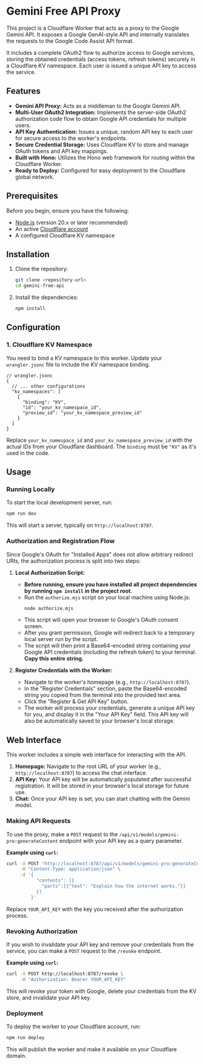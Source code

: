 # Gemini Free API Proxy

This project is a Cloudflare Worker that acts as a proxy to the Google Gemini API. It exposes a Google GenAI-style API and internally translates the requests to the Google Code Assist API format.

It includes a complete OAuth2 flow to authorize access to Google services, storing the obtained credentials (access tokens, refresh tokens) securely in a Cloudflare KV namespace. Each user is issued a unique API key to access the service.

## Features

-   **Gemini API Proxy:** Acts as a middleman to the Google Gemini API.
-   **Multi-User OAuth2 Integration:** Implements the server-side OAuth2 authorization code flow to obtain Google API credentials for multiple users.
-   **API Key Authentication:** Issues a unique, random API key to each user for secure access to the worker's endpoints.
-   **Secure Credential Storage:** Uses Cloudflare KV to store and manage OAuth tokens and API key mappings.
-   **Built with Hono:** Utilizes the Hono web framework for routing within the Cloudflare Worker.
-   **Ready to Deploy:** Configured for easy deployment to the Cloudflare global network.

## Prerequisites

Before you begin, ensure you have the following:

-   [Node.js](https://nodejs.org/) (version 20.x or later recommended)
-   An active [Cloudflare account](https://dash.cloudflare.com/sign-up)
-   A configured Cloudflare KV namespace

## Installation

1.  Clone the repository:
    ```bash
    git clone <repository-url>
    cd gemini-free-api
    ```

2.  Install the dependencies:
    ```bash
    npm install
    ```

## Configuration

### 1. Cloudflare KV Namespace

You need to bind a KV namespace to this worker. Update your `wrangler.jsonc` file to include the KV namespace binding.

```jsonc
// wrangler.jsonc
{
  // ... other configurations
  "kv_namespaces": [
    {
      "binding": "KV",
      "id": "your_kv_namespace_id",
      "preview_id": "your_kv_namespace_preview_id"
    }
  ]
}
```

Replace `your_kv_namespace_id` and `your_kv_namespace_preview_id` with the actual IDs from your Cloudflare dashboard. The `binding` must be `"KV"` as it's used in the code.

## Usage

### Running Locally

To start the local development server, run:

```bash
npm run dev
```

This will start a server, typically on `http://localhost:8787`.

### Authorization and Registration Flow

Since Google's OAuth for "Installed Apps" does not allow arbitrary redirect URIs, the authorization process is split into two steps:

1.  **Local Authorization Script:**
    *   **Before running, ensure you have installed all project dependencies by running `npm install` in the project root.**
    *   Run the `authorize.mjs` script on your local machine using Node.js:
        ```bash
        node authorize.mjs
        ```
    *   This script will open your browser to Google's OAuth consent screen.
    *   After you grant permission, Google will redirect back to a temporary local server run by the script.
    *   The script will then print a Base64-encoded string containing your Google API credentials (including the refresh token) to your terminal. **Copy this entire string.**

2.  **Register Credentials with the Worker:**
    *   Navigate to the worker's homepage (e.g., `http://localhost:8787`).
    *   In the "Register Credentials" section, paste the Base64-encoded string you copied from the terminal into the provided text area.
    *   Click the "Register & Get API Key" button.
    *   The worker will process your credentials, generate a unique API key for you, and display it in the "Your API Key" field. This API key will also be automatically saved to your browser's local storage.

## Web Interface

This worker includes a simple web interface for interacting with the API.

1.  **Homepage:** Navigate to the root URL of your worker (e.g., `http://localhost:8787`) to access the chat interface.
2.  **API Key:** Your API key will be automatically populated after successful registration. It will be stored in your browser's local storage for future use.
3.  **Chat:** Once your API key is set, you can start chatting with the Gemini model.

### Making API Requests

To use the proxy, make a `POST` request to the `/api/v1/models/gemini-pro:generateContent` endpoint with your API key as a query parameter.

**Example using `curl`:**

```bash
curl -X POST "http://localhost:8787/api/v1/models/gemini-pro:generateContent?key=YOUR_API_KEY" \
     -H "Content-Type: application/json" \
     -d '{
           "contents": [{
             "parts":[{"text": "Explain how the internet works."}]
           }]
         }'
```

Replace `YOUR_API_KEY` with the key you received after the authorization process.

### Revoking Authorization

If you wish to invalidate your API key and remove your credentials from the service, you can make a `POST` request to the `/revoke` endpoint.

**Example using `curl`:**

```bash
curl -X POST http://localhost:8787/revoke \
     -H "Authorization: Bearer YOUR_API_KEY"
```

This will revoke your token with Google, delete your credentials from the KV store, and invalidate your API key.

### Deployment



To deploy the worker to your Cloudflare account, run:

```bash
npm run deploy
```

This will publish the worker and make it available on your Cloudflare domain.
